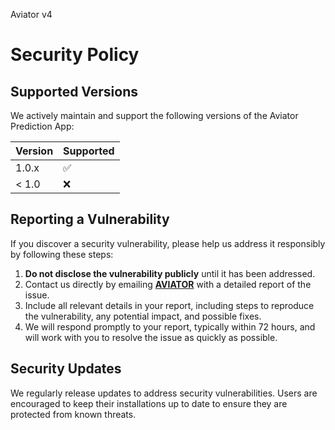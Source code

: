 Aviator v4

# Security Policy

## Supported Versions

We actively maintain and support the following versions of the Aviator Prediction App:

| Version | Supported          |
| ------- | ------------------ |
| 1.0.x   | :white_check_mark: |
| < 1.0   | :x:                |

## Reporting a Vulnerability

If you discover a security vulnerability, please help us address it responsibly by following these steps:

1. **Do not disclose the vulnerability publicly** until it has been addressed.
2. Contact us directly by emailing **[AVIATOR](mailto:security@aviabeti.com)** with a detailed report of the issue.
3. Include all relevant details in your report, including steps to reproduce the vulnerability, any potential impact, and possible fixes.
4. We will respond promptly to your report, typically within 72 hours, and will work with you to resolve the issue as quickly as possible.

## Security Updates

We regularly release updates to address security vulnerabilities. Users are encouraged to keep their installations up to date to ensure they are protected from known threats.

